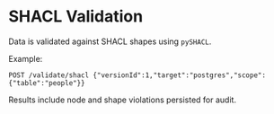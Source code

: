 # SHACL Validation

Data is validated against SHACL shapes using `pySHACL`.

Example:

```
POST /validate/shacl {"versionId":1,"target":"postgres","scope":{"table":"people"}}
```

Results include node and shape violations persisted for audit.
